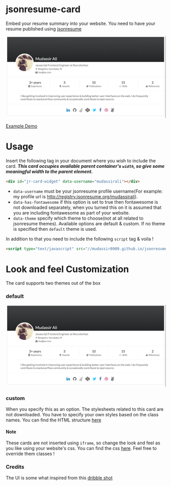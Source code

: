 # jsonresume-card
Embed your resume summary into your website. You need to have your resume published using [jsonresume](https://jsonresume.org/)

![screenshot](https://raw.githubusercontent.com/mudassir0909/jsonresume-card/master/assets/img/jr-card.png)

[Example Demo](http://codepen.io/thomasdavis/pen/gbmRXe)

# Usage
Insert the following tag in your document where you wish to include the card.
**_This card occupies available parent container's `width`, so give some meaningful width to the parent element._**
```html
<div id="jr-card-widget" data-username="mudassirali"></div>
```

* `data-username` must be your jsonresume profile username(For example: my profile url is http://registry.jsonresume.org/mudassirali).
* `data-has-fontawesome` if this option is set to true then fontawesome is not downloaded separately, when you turned this on it is assumed that you are including fontawesome as part of your website.
* `data-theme` specify which theme to choose(not at all related to jsonresume themes). Available options are default & custom. If no theme is specified then `default` theme is used.

In addition to that you need to include the following `script` tag & voila !
```html
<script type="text/javascript" src="//mudassir0909.github.io/jsonresume-card/dist/1.0.0/jr-card-widget.min.js"></script>
```

# Look and feel Customization
The card supports two themes out of the box

### default
![Default Theme](https://raw.githubusercontent.com/mudassir0909/jsonresume-card/master/assets/img/jr-card.png)

### custom
When you specify this as an option. The stylesheets related to this card are not downloaded. You have to specify your own styles based on the class names. You can find the HTML structure [here](https://github.com/mudassir0909/jsonresume-card/blob/master/lib/jr-card-template.dot)


#### Note
These cards are not inserted using `iframe`, so change the look and feel as you like using your website's css. You can find the css [here](https://github.com/mudassir0909/jsonresume-card/blob/master/widget.less). Feel free to override them classes !

### Credits
The UI is some what inspired from this [dribble shot](https://dribbble.com/shots/1048846-Author-Profile)
